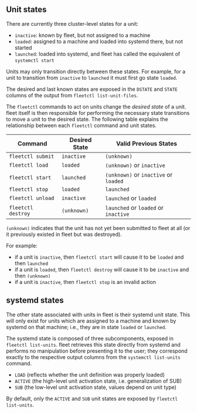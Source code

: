 ## Unit states

There are currently three cluster-level states for a unit:

- `inactive`: known by fleet, but not assigned to a machine
- `loaded`: assigned to a machine and loaded into systemd there, but not started
- `launched`: loaded into systemd, and fleet has called the equivalent of `systemctl start`

Units may only transition directly between these states. For example, for a unit to transition from `inactive` to `launched` it must first go state `loaded`.

The desired and last known states are exposed in the `DSTATE` and `STATE` columns of the output from `fleetctl list-unit-files`.

The `fleetctl` commands to act on units change the *desired state* of a unit. fleet itself is then responsible for performing the necessary state transitions to move a unit to the desired state. The following table explains the relationship between each `fleetctl` command and unit states.

| Command | Desired State | Valid Previous States |
|---------|--------------|-----|
| `fleetctl submit`  | `inactive`  | `(unknown)`
| `fleetctl load`    | `loaded` | `(unknown)` or `inactive` |
| `fleetctl start`   | `launched`  | `(unknown)` or `inactive` or `loaded` |
| `fleetctl stop`    | `loaded`  | `launched`
| `fleetctl unload`  | `inactive`| `launched` or `loaded` |
| `fleetctl destroy` | `(unknown)` | `launched` or `loaded` or `inactive` |


`(unknown)` indicates that the unit has not yet been submitted to fleet at all (or it previously existed in fleet but was destroyed).

For example:
- if a unit is `inactive`, then `fleetctl start` will cause it to be `loaded` and then `launched`
- if a unit is `loaded`, then `fleetctl destroy` will cause it to be `inactive` and then `(unknown)`
- if a unit is `inactive`, then `fleetctl stop` is an invalid action


## systemd states

The other state associated with units in fleet is their systemd unit state. This will only exist for units which are assigned to a machine and known by systemd on that machine; i.e., they are in state `loaded` or `launched`. 

The systemd state is composed of three subcomponents, exposed in `fleetctl list-units`. fleet retrieves this state directly from systemd and performs no manipulation before presenting it to the user; they correspond exactly to the respective output columns from the `systemctl list-units` command.

- `LOAD` (reflects whether the unit definition was properly loaded)
- `ACTIVE` (the high-level unit activation state, i.e. generalization of SUB)
- `SUB` (the low-level unit activation state, values depend on unit type)

By default, only the `ACTIVE` and `SUB` unit states are exposed by `fleetctl list-units`.
